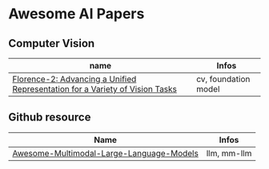 # Awesome AI Papers


## Computer Vision

name| Infos
---|---
[Florence-2: Advancing a Unified Representation for a Variety of Vision Tasks](https://arxiv.org/abs/2311.06242) | cv, foundation model


## Github resource
Name | Infos
---|---
[Awesome-Multimodal-Large-Language-Models](https://github.com/BradyFU/Awesome-Multimodal-Large-Language-Models) | llm, mm-llm




